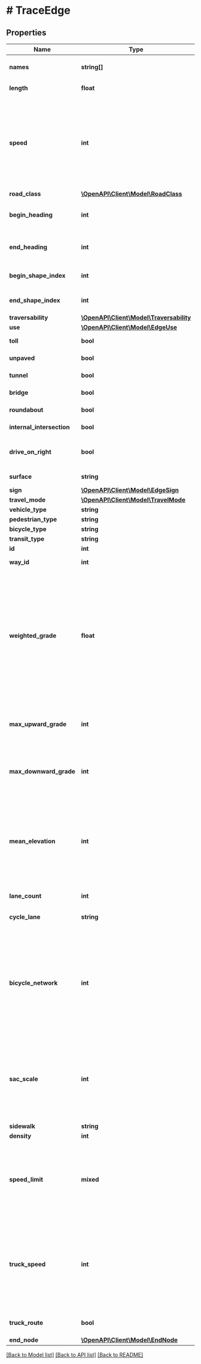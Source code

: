 # # TraceEdge

## Properties

Name | Type | Description | Notes
------------ | ------------- | ------------- | -------------
**names** | **string[]** | The name(s) of the road at this edge, if any. | [optional]
**length** | **float** | The length of this edge in &#x60;units&#x60;. | [optional]
**speed** | **int** | The speed of this edge in &#x60;units&#x60;/hr, in terms of average/free-flow speed for routing purposes. This is affected by any number of factors such as the road service, vehicle type, etc. and not just the posted speed limits. | [optional]
**road_class** | [**\OpenAPI\Client\Model\RoadClass**](RoadClass.md) |  | [optional]
**begin_heading** | **int** | The direction at the beginning of an edge. The units are degrees clockwise from north. | [optional]
**end_heading** | **int** | The direction at the end of an edge. The units are degrees clockwise from north. | [optional]
**begin_shape_index** | **int** | Index into the list of shape points for the start of the edge. | [optional]
**end_shape_index** | **int** | Index into the list of shape points for the end of the edge. | [optional]
**traversability** | [**\OpenAPI\Client\Model\Traversability**](Traversability.md) |  | [optional]
**use** | [**\OpenAPI\Client\Model\EdgeUse**](EdgeUse.md) |  | [optional]
**toll** | **bool** | True if the edge has a toll. | [optional]
**unpaved** | **bool** | True if the edge has rough payment. | [optional]
**tunnel** | **bool** | True if the edge is a tunnel. | [optional]
**bridge** | **bool** | True if the edge is a bridge. | [optional]
**roundabout** | **bool** | True if the edge is a roundabout. | [optional]
**internal_intersection** | **bool** | True if the edge is an internal intersection. | [optional]
**drive_on_right** | **bool** | True if the edge is in an area where you must drive on the right side of the road. | [optional]
**surface** | **string** | The type of surface for the edge. | [optional]
**sign** | [**\OpenAPI\Client\Model\EdgeSign**](EdgeSign.md) |  | [optional]
**travel_mode** | [**\OpenAPI\Client\Model\TravelMode**](TravelMode.md) |  | [optional]
**vehicle_type** | **string** |  | [optional]
**pedestrian_type** | **string** |  | [optional]
**bicycle_type** | **string** |  | [optional]
**transit_type** | **string** |  | [optional]
**id** | **int** |  | [optional]
**way_id** | **int** | The way identifier of the edge in OSM. | [optional]
**weighted_grade** | **float** | The weighted grade factor. Valhalla manufactures a weighted grade from elevation data. It is a measure used for hill avoidance in routing - sort of a relative energy use along an edge. But since an edge in Valhalla can possibly go up and down over several hills it might not equate to what you would normally think of as grade. | [optional]
**max_upward_grade** | **int** | The maximum upward slope. A value of 32768 indicates no elevation data is available for this edge. | [optional]
**max_downward_grade** | **int** | The maximum downward slope. A value of 32768 indicates no elevation data is available for this edge. | [optional]
**mean_elevation** | **int** | The mean elevation along the edge. Units are meters by default. If the &#x60;units&#x60; are specified as miles, then the mean elevation is returned in feet. A value of 32768 indicates no elevation data is available for this edge. | [optional]
**lane_count** | **int** | The number of lanes for this edge. | [optional]
**cycle_lane** | **string** | The type of cycle lane (if any) along this edge. | [optional]
**bicycle_network** | **int** | The type of bicycle network, if any. This is an integer comprised of constants bitwise or&#39;d together. For example, a route that&#39;s part of both a local and mountain network would have a value of 12. 1 - National 2 - Regional 4 - Local 8 - Mountain | [optional]
**sac_scale** | **int** | The difficulty of the hiking trail according to the SAC scale. 0 - No Sac Scale 1 - Hiking 2 - Mountain hiking 3 - Demanding mountain hiking 4 - Alpine hiking 5 - Demanding alpine hiking 6 - Difficult alpine hiking | [optional]
**sidewalk** | **string** |  | [optional]
**density** | **int** |  | [optional]
**speed_limit** | **mixed** | The speed limit along the edge measured in &#x60;units&#x60;/hr. This may be either an integer or the string \&quot;unlimited\&quot; if speed limit data is available. If absent, there is no speed limit data available. | [optional]
**truck_speed** | **int** | The truck speed of this edge in &#x60;units&#x60;/hr, in terms of average/free-flow speed for routing purposes. This is affected by any number of factors such as the road service, vehicle type, etc. and not just the posted speed limits. | [optional]
**truck_route** | **bool** | True if the edge is part of a truck route/network. | [optional]
**end_node** | [**\OpenAPI\Client\Model\EndNode**](EndNode.md) |  | [optional]

[[Back to Model list]](../../README.md#models) [[Back to API list]](../../README.md#endpoints) [[Back to README]](../../README.md)

